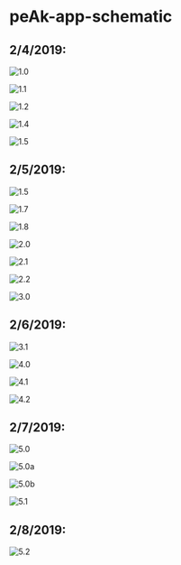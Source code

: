 # peAk-app-schematic

## 2/4/2019:

![1.0](https://github.com/twelve-sixty/peAk-app-schematic/blob/master/assets/peAk-frames-1.0.jpg) <br>

![1.1](https://github.com/twelve-sixty/peAk-app-schematic/blob/master/assets/peAk-frames-1.1.jpg) <br>

![1.2](https://github.com/twelve-sixty/peAk-app-schematic/blob/master/assets/peAk-frames-1.2.jpg) <br>

![1.4](https://github.com/twelve-sixty/peAk-app-schematic/blob/master/assets/peAk-frames-1.4-01.jpg) <br>

![1.5](https://github.com/twelve-sixty/peAk-app-schematic/blob/master/assets/peAk-frames-1.5-01.jpg) <br>


## 2/5/2019:

![1.5](https://github.com/twelve-sixty/peAk-app-schematic/blob/master/assets/peAk-frames-1.6-01.jpg) <br>

![1.7](https://github.com/twelve-sixty/peAk-app-schematic/blob/master/assets/peAk-frames-1.7-01.jpg) <br>

![1.8](https://github.com/twelve-sixty/peAk-app-schematic/blob/master/assets/peAk-frames-1.8-01.jpg) <br>

![2.0](https://github.com/twelve-sixty/peAk-app-schematic/blob/master/assets/peAk-frames-2.0-01.jpg) <br>

![2.1](https://github.com/twelve-sixty/peAk-app-schematic/blob/master/assets/peAk-frames-2.1-01.jpg) <br>

![2.2](https://github.com/twelve-sixty/peAk-app-schematic/blob/master/assets/peAk-frames-2.2-01.jpg) <br>

![3.0](https://github.com/twelve-sixty/peAk-app-schematic/blob/master/assets/peAk-frames-3.0-01.jpg) <br>

## 2/6/2019:

![3.1](https://github.com/twelve-sixty/peAk-app-schematic/blob/master/assets/peAk-frames-3.1-01.jpg) <br>

![4.0](https://github.com/twelve-sixty/peAk-app-schematic/blob/master/assets/peAk-frames-4.0-01.jpg) <br>

![4.1](https://github.com/twelve-sixty/peAk-app-schematic/blob/master/assets/peAk-frames-4.1-01.jpg) <br>

![4.2](https://github.com/twelve-sixty/peAk-app-schematic/blob/master/assets/peAk-frames-4.2-01.jpg) <br>


## 2/7/2019:

![5.0](https://github.com/twelve-sixty/peAk-app-schematic/blob/master/assets/peAk-frames-5.0-01.jpg) <br>

![5.0a](https://github.com/twelve-sixty/peAk-app-schematic/blob/master/assets/peAk-frames-5.0-omissions-01.jpg) <br>

![5.0b](https://github.com/twelve-sixty/peAk-app-schematic/blob/master/assets/peAk-frames-5.0-omissions-01-01.jpg) <br>

![5.1](https://github.com/twelve-sixty/peAk-app-schematic/blob/master/assets/peAk-frames-5.1-01.jpg) <br>


## 2/8/2019:

![5.2](https://github.com/twelve-sixty/peAk-app-schematic/blob/master/assets/peAk-frames-5.2-01.jpg) <br>
